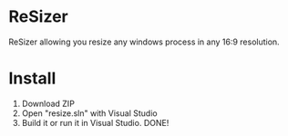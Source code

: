 # ReSizer
ReSizer allowing you resize any windows process in any 16:9 resolution.

# Install
1. Download ZIP
2. Open "resize.sln" with Visual Studio
3. Build it or run it in Visual Studio.
DONE!
